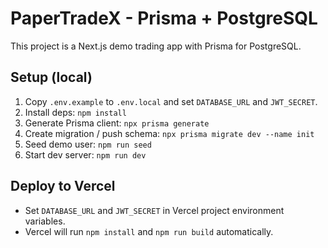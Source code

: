 
# PaperTradeX - Prisma + PostgreSQL

This project is a Next.js demo trading app with Prisma for PostgreSQL.

## Setup (local)
1. Copy `.env.example` to `.env.local` and set `DATABASE_URL` and `JWT_SECRET`.
2. Install deps: `npm install`
3. Generate Prisma client: `npx prisma generate`
4. Create migration / push schema: `npx prisma migrate dev --name init`
5. Seed demo user: `npm run seed`
6. Start dev server: `npm run dev`

## Deploy to Vercel
- Set `DATABASE_URL` and `JWT_SECRET` in Vercel project environment variables.
- Vercel will run `npm install` and `npm run build` automatically.
